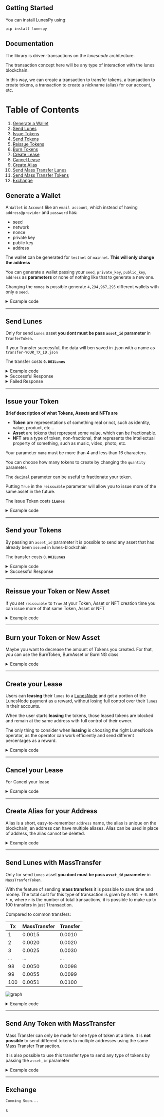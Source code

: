 ## Getting Started

You can install LunesPy using:

    pip install lunespy

## Documentation

The library is driven-transactions on the *lunesnode* architecture.

The transaction concept here will be any type of interaction with the lunes blockchain.

In this way, we can create a transaction to transfer tokens, a transaction to create tokens, a transaction to create a nickname (alias) for our account, etc.

# Table of Contents
1. [Generate a Wallet](#generateWallet)
2. [Send Lunes](#sendLunes)
3. [Issue Tokens](#issueToken)
2. [Send Tokens](#sendToken)
3. [Reissue Tokens](#reissueToken)
3. [Burn Tokens](#burnToken)
3. [Create Lease](#createLease)
3. [Cancel Lease](#cancelLease)
3. [Create Alias](#createAlias)
2. [Send Mass Transfer Lunes](#massTransferLunes)
2. [Send Mass Transfer Tokens](#massTransferToken)
3. [Exchange](#exchange)


<div id='generateWallet'/>

## Generate a Wallet

A `Wallet` is `Account` like an `email account`, which instead of having `address@provider` and `password` has:
- seed
- network
- nonce
- private key
- public key
- address

The wallet can be generated for `testnet` or `mainnet`. **This will only change the address**

You can generate a wallet passing your `seed`, `private_key`, `public_key`, `address` as **parameters** or none of nothing like that to generate a new one.

Changing the `nonce` is possible generate `4,294,967,295` different wallets with only a `seed`.

<details>
  <summary>Example code</summary>

```python
from lunespy.client.wallet import Account

# Generating Wallet
new_wallet = Account()
print(new_wallet)

# Saving your wallet as .json
new_wallet.to_json(path="./")
```

```py
[output]:

seed
 └── "roast mother supply match result breeze canoe immune spike vague poverty apology found ivory reward"
nonce
 └── 0
network
 └── mainnet
private key
 └── "EUMUHS8StgpYPkNFVLC1yucioN1WAEXLA16XbaTc4i7g"
public key
 └── "8oo2AThLJtRwhBrwsZgdHtZfPpAp2bKhcLT11FbvL6xr"
address
 └── "37p2LHMx3WP3n2thAyBeP3wzidiEmKxjxU9"

"Your wallet has been saved in `./wallet.json`"
```
</details>

---
<div id='sendLunes'/>

## Send Lunes

Only for send `Lunes` asset **you dont must be pass `asset_id` parameter** in `TranferToken`.

If your Transfer successful, the data will ben saved in .json with a name as `transfer-YOUR_TX_ID.json`

The transfer costs **`0.001Lunes`**

<details>
  <summary>Example code</summary>

```python
from lunespy.client.transactions.transfer import TransferToken
from lunespy.client.wallet import Account

# Generate the wallets
seed = "My_seed"
my_wallet = Account(seed=seed, network="testnet", nonce=0)
random_wallet = Account(network="testnet")

# Set up the transaction to send your Lunes
tx = TransferToken(my_wallet, random_wallet, amount=100)

# Returns `True` if the data passed is valid
print(tx.ready)

# Returns the transaction mounted before sending
print(tx.transaction)

# Send a transfer transaction
print(tx.send())
# Your Transaction has been sended and saved in `./transaction-DFh451K5ot7J8sjobVsrMcAQiFnRESXG6C19UnKsS5Mi.json`

# Shows all sent transfers
print(tx.history)
```
</details>

<details>
  <summary>Successful Response</summary>

```json
[output]:

[
  {
    "ready": true,
    "senderPublicKey": "4SpyrKC8KFq2AF2RjgS6o373vTFrAAwrFmMfYL8PfezE",
    "signature": "4jD1B37yewcwedSZ6gt8LeVPY8f2i4tn8VjrnhNukCkpTrvm1e5YtrH7Byzj7rYTbB9dMzKzdL5P1E7xR7N89zp9",
    "timestamp": 1631473467403,
    "recipient": "37ani1re8pMVYRkHo1xDPtj8kBYyDu3DGkP",
    "feeAsset": "",
    "assetId": "",
    "amount": 100,
    "type": 4,
    "fee": 100000,
    "send": true,
    "response": {
      "type": 4,
      "id": "DFh451K5ot7J8sjobVsrMcAQiFnRESXG6C19UnKsS5Mi",
      "sender": "37bpECMv85nUr14YEfkyyyWKN2gYgrCfDhX",
      "senderPublicKey": "FYvp88jP2xC21JCQfeSxUkg6qmLSGs5x8TBr5V3pT2NH",
      "fee": 100000,
      "timestamp": 1631473695599,
      "signature": "2VwHiMtN2CUqJuMiaGqhsM1Qorhz7jMbjGb5wxN9Hb7WnLZXAwPPTEYjht8Ey8FjDt8739EFnuSvwMiwioqJ3XXd",
      "recipient": "37hqrPGmzzT6xk5GFXbc9u5yYnRmBWSJuTY",
      "assetId": null,
      "amount": 100,
      "feeAsset": null
    }
  }
]
```
</details>
<details>
  <summary>Failed Response</summary>

```json
[output]:

[
  {
    "ready": true,
    "senderPublicKey": "4SpyrKC8KFq2AF2RjgS6o373vTFrAAwrFmMfYL8PfezE",
    "signature": "4jD1B37yewcwedSZ6gt8LeVPY8f2i4tn8VjrnhNukCkpTrvm1e5YtrH7Byzj7rYTbB9dMzKzdL5P1E7xR7N89zp9",
    "timestamp": 1631473467403,
    "recipient": "37ani1re8pMVYRkHo1xDPtj8kBYyDu3DGkP",
    "feeAsset": "",
    "assetId": "",
    "amount": 100,
    "type": 4,
    "fee": 100000,
    "send": false,
    "response": {
      "error": 112,
      "message": "State check failed. Reason: Attempt to transfer unavailable funds: Transaction application leads to negative lunes balance to (at least) temporary negative state, current balance equals 0, spends equals -100100, result is -100100",
      "tx": {
        "type": 4,
        "id": "EzQVTZGavd9jmWprnADWMK3dya8ZeF1dAF4JNYmAkkH1",
        "sender": "37QqvghNGWrUWSjALayGjCnT1nC28wXV6pL",
        "senderPublicKey": "4SpyrKC8KFq2AF2RjgS6o373vTFrAAwrFmMfYL8PfezE",
        "fee": 100000,
        "timestamp": 1631473467403,
        "signature": "4jD1B37yewcwedSZ6gt8LeVPY8f2i4tn8VjrnhNukCkpTrvm1e5YtrH7Byzj7rYTbB9dMzKzdL5P1E7xR7N89zp9",
        "recipient": "37ani1re8pMVYRkHo1xDPtj8kBYyDu3DGkP",
        "assetId": null,
        "amount": 100,
        "feeAsset": null
      }
    }
  }
]
```
</details>

---
<div id='issueToken'/>

## Issue your Token

**Brief description of what Tokens, Assets and NFTs are**

- **Token** are representations of something real or not, such as identity, value, product, etc...
- **Asset** are tokens that represent some value, which can be fractionable.
- **NFT** are a type of token, non-fractional, that represents the intellectual property of something, such as music, video, photo, etc.

Your parameter `name` must be more than 4 and less than 16 characters.

You can choose how many tokens to create by changing the `quantity` parameter.

The `decimal` parameter can be useful to fractionate your token.

Putting `True` in the `reissuable` parameter will allow you to issue more of the same asset in the future.

The issue Token costs **`1Lunes`**

<details>
  <summary>Example code</summary>

```python
from lunespy.client.wallet import Account
from lunespy.client.transactions.issue import IssueToken, IssueAsset, IssueNFT


# Generate the wallet
seed = "Your Seed"
my_wallet = Account(seed=seed, network="testnet")


# Information of issue your new token
token_info = {
  "name": "MyFlat",
  "description": "sharing quotes from my apartment",
  "quantity": 100,
  "decimals": 0,
  "reissueable": False
}


# Information of issue your new asset
asset_info = {
  "name": "MyDolar",
  "description": "Asset backed in dolar",
  "quantity": 20000,
  "decimals": 2,
  "reissueable": False
}


# Information of issue your new nft
nft_info = {
  "name": "Eleanor",
  "description": "Tokenizing my Ford Mustang Shelby GT500 1967",
  "quantity": 1,
  "decimals": 0,
  "reissueable": False
}


# Set up the transaction to issue your token
issue = IssueToken(my_wallet, **token_info)

# OR Set up the transaction to issue your Asset
issue = IssueAsset(my_wallet, **asset_info)

# OR Set up the transaction to issue your IssueNFT
issue = IssueNFT(my_wallet, **nft_info)


# Returns `True` if the data passed is valid
print(tx.ready)

# Returns the transaction mounted before sending
print(tx.transaction)

# Send a issue transaction
print(tx.send())

# Shows all sent issued
print(tx.history)
```
</details>

---
<div id='sendToken'/>

## Send your Tokens

By passing an `asset_id` parameter it is possible to send any asset that has already been `issued` in lunes-blockchain

The transfer costs **`0.001Lunes`**

<details>
  <summary>Example code</summary>

```python
from lunespy.client.transactions.transfer import TransferToken
from lunespy.client.wallet import Account

# Generate the wallet
seed = "My_seed"
my_wallet = Account(seed=seed, network="testnet", nonce=0)
random_wallet = Account(network="testnet")

# Get Asset or Token ID
token = "9ax6usn3TmwdTRoTnn8zr5Kku9qykstYxRkUb4Z1Z2oY"

# Set up the transaction to transfer your tokens
tx = TransferToken(my_wallet, random_wallet, amount=100, asset_id=token)

# Send a transfer transaction
tx.send()
print(tx.history)
```
</details>

<details>
  <summary>Successful Response</summary>

```json
[output]:

[
  {
    "ready": true, 
    "senderPublicKey": "FYvp88jP2xC21JCQfeSxUkg6qmLSGs5x8TBr5V3pT2NH",
    "signature": "4DbDKGpykZ6we8VckTNGCeVFhLgiFaaDobcbjXi5vy7wupbxLUMtnkhwRc2HmdGctFTm8URZ8bzVEwxPgbofCzWT",
    "timestamp": 1631475869750,
    "recipient": "37cefY8nWHhBTkFLSiSdNyDSg6n9e7G5DF2",
    "feeAsset": "",
    "assetId": "9ax6usn3TmwdTRoTnn8zr5Kku9qykstYxRkUb4Z1Z2oY",
    "amount": 100,
    "type": 4,
    "fee": 100000,
    "send": true,
    "response": {
      "type": 4,
      "id": "B31BCDgKGr1bisKChb3LF1mL3Wfb1Yaqkvwiv9MargzR",
      "sender": "37bpECMv85nUr14YEfkyyyWKN2gYgrCfDhX",
      "senderPublicKey": "FYvp88jP2xC21JCQfeSxUkg6qmLSGs5x8TBr5V3pT2NH",
      "fee": 100000,
      "timestamp": 1631475869750,
      "signature": "4DbDKGpykZ6we8VckTNGCeVFhLgiFaaDobcbjXi5vy7wupbxLUMtnkhwRc2HmdGctFTm8URZ8bzVEwxPgbofCzWT",
      "recipient": "37cefY8nWHhBTkFLSiSdNyDSg6n9e7G5DF2",
      "assetId": "9ax6usn3TmwdTRoTnn8zr5Kku9qykstYxRkUb4Z1Z2oY", 
      "amount": 100,
      "feeAsset": null
    }
  }
]
```
</details>

---
<div id='reissueToken'/>

## Reissue your Token or New Asset
 
If you set `reissuable` to `True` at your Token, Asset or NFT creation time you can issue more of that same Token, Asset or NFT

<details>
  <summary>Example code</summary>

```python
from lunespy.client.wallet import Account
from lunespy.client.transactions.reissue import ReissueToken, ReissueAsset, ReissueNFT


# Generate the wallet
seed = "Your Seed"
my_wallet = Account(seed=seed, network="testnet")

token_info = {
    'asset_id': 'YOUR_TOKEN_ID',
    'quantity': 5500,
    'reissuable': True
}

# Set up the transaction to reissue more of your Token
issue = ReissueToken(my_wallet, **token_info)

# Returns `True` if the data passed is valid
print(tx.ready)

# Returns the transaction mounted before sending
print(tx.transaction)

# Send a reissue transaction
print(tx.send())

# Shows all sent reissued
print(tx.history)
```
</details>

---
<div id='burnToken'/>

## Burn your Token or New Asset

Maybe you want to decrease the amount of Tokens you created.
For that, you can use the BurnToken, BurnAsset or BurniNG class

<details>
  <summary>Example code</summary>

```python
from lunespy.client.wallet import Account
from lunespy.client.transactions.burn import BurnToken


# Generate the wallet
seed = "Your Seed"
my_wallet = Account(seed=seed, network="testnet")

token_info = {
    'asset_id': 'YOUR_TOKEN_ID',
    'quantity': 5000
}

# Set up the transaction to burn more of your Token
issue = BurnToken(my_wallet, **token_info)

# Returns `True` if the data passed is valid
print(tx.ready)

# Returns the transaction mounted before sending
print(tx.transaction)

# Send a burn transaction
print(tx.send())

# Shows all sent burned
print(tx.history)
```
</details>

---
<div id='createLease'/>

## Create your Lease

Users can **leasing** their `lunes` to a [LunesNode](https://github.com/Lunes-platform/LunesNode) and get a portion of the LunesNode payment as a reward, without losing full control over their `lunes` in their accounts.

When the user starts **leasing** the tokens, those leased tokens are blocked and remain at the same address with full control of their owner.

The only thing to consider when **leasing** is choosing the right LunesNode operator, as the operator can work efficiently and send different percentages as a reward.

<details>
  <summary>Example code</summary>

```python
from lunespy.client.wallet import Account
from lunespy.client.transactions.lease import CreateLease


# Generate the wallet
seed = "Your Seed"
my_wallet = Account(seed=seed, network="testnet")

token_info = {
    'node_address': 'ADDRESS_OF_A_LUNESNODE',
    'amount': 5000
}

# Set up the transaction to lease more of your Token
issue = CreateLease(my_wallet, **token_info)

# Returns `True` if the data passed is valid
print(tx.ready)

# Returns the transaction mounted before sending
print(tx.transaction)

# Send a lease transaction
print(tx.send())

# Shows all sent leased
print(tx.history)
```
</details>

---
<div id='cancelLease'/>

## Cancel your Lease

For Cancel your lease

<details>
  <summary>Example code</summary>

```python
from lunespy.client.wallet import Account
from lunespy.client.transactions.cancel_lease import CancelLease


# Generate the wallet
seed = "Your Seed"
my_wallet = Account(seed=seed, network="testnet")

token_info = {
    'lease_tx_id': 'TRANSACTION_ID_OF_YOUR_LEASE',
}

# Set up the transaction to cancel more of your Token
issue = CancelLease(my_wallet, **token_info)

# Returns `True` if the data passed is valid
print(tx.ready)

# Returns the transaction mounted before sending
print(tx.transaction)

# Send a cancel transaction
print(tx.send())

# Shows all sent canceled
print(tx.history)
```
</details>

---
<div id='createAlias'/>

## Create Alias for your Address

Alias is a short, easy-to-remember `address` name, the alias is unique on the blockchain, an address can have multiple aliases.
Alias can be used in place of address, the alias cannot be deleted.

<details>
  <summary>Example code</summary>

```python
from lunespy.client.wallet import Account
from lunespy.client.transactions.alias import CreateAlias


# Generate the wallet
seed = "Your Seed"
my_wallet = Account(seed=seed, network="testnet")


# Set up the transaction to create a alias for your account
issue = CreateAlias(my_wallet, alias='brazil_lunes')

# Returns `True` if the data passed is valid
print(tx.ready)

# Returns the transaction mounted before sending
print(tx.transaction)

# Send a alias transaction
print(tx.send())

# Shows all sent alias
print(tx.history)
```
</details>

---
<div id='massTransferLunes'/>

## Send Lunes with MassTransfer

Only for send `Lunes` asset **you dont must be pass `asset_id` parameter** in `MassTranferToken`.

With the feature of sending **mass transfers** it is possible to save time and money.
The total cost for this type of transaction is given by `0.001 + 0.0005 * n`, where `n` is the number of total transactions, it is possible to make up to 100 transfers in just 1 transaction.

Compared to common transfers:

Tx | MassTransfer | Transfer 
--- | ---  | ---  |
1    | 0.0015  | 0.0010
2    | 0.0020  | 0.0020
3    | 0.0025  | 0.0030
... |... |... |
98   | 0.0050  |  0.0098
99   | 0.0055  |  0.0099
100  | 0.0051  |  0.0100

![graph](./graph.png)

<details>
  <summary>Example code</summary>

```python
from lunespy.client.wallet import Account
from lunespy.client.transactions.mass import MassTransferToken

sender = Account(
    seed="whip wave witness family famous hundred dog east inner brief develop intact retreat result coyote",
    nonce=1,
    network='testnet')


list_of_address = [
    {'receiver': '37TVfJowBmXGLPaMvTDZFRMq1Ng1mEjDGPj', 'amount': 100}, 
    {'receiver': '37Xr3Pyo7iF66Nwtty5wFjU5m7mJTZArg2b', 'amount': 100},
    {'receiver': '37Ua2WqMK5nejKi49AGNhpVX638i3iDHYhV', 'amount': 100},
    {'receiver': '37Vj7YmwS2VLxe5McLt3ki1byTbqcLj7o8A', 'amount': 100},
    {'receiver': '37aUDmQ7Y64dNYwjnW6cMgN7fvyKC6wQBuM', 'amount': 100}
]

tx = MassTransferToken(sender, list_of_address)
tx.send()
```
</details>

---
<div id='massTransferToken'/>

## Send Any Token with MassTransfer

Mass Transfer can only be made for one type of token at a time.
It is **not possible** to send different tokens to multiple addresses using the same Mass Transfer Transaction.

It is also possible to use this transfer type to send any type of tokens by passing the `asset_id` parameter

<details>
  <summary>Example code</summary>

```python
from lunespy.client.wallet import Account
from lunespy.client.transactions.mass import MassTransferToken
from lunespy.client.transactions.issue import IssueToken

sender = Account(
    seed="whip wave witness family famous hundred dog east inner brief develop intact retreat result coyote",
    network='testnet')

token_data = {
    "description": "My new Token",
    "reissuable": False,
    "quantity": 100000,
    "decimals": 0,
    "name": "NewToken",
}
tx_issue = IssueToken(sender, **token_data)
tx_issue.send("http://127.0.0.1:5555")
token_id = tx_issue.history[0]['response']['assetId']

list_of_address = [
    {'receiver': '37TVfJowBmXGLPaMvTDZFRMq1Ng1mEjDGPj', 'amount': 100}, 
    {'receiver': '37Xr3Pyo7iF66Nwtty5wFjU5m7mJTZArg2b', 'amount': 100},
    {'receiver': '37Ua2WqMK5nejKi49AGNhpVX638i3iDHYhV', 'amount': 100},
    {'receiver': '37Vj7YmwS2VLxe5McLt3ki1byTbqcLj7o8A', 'amount': 100},
    {'receiver': '37aUDmQ7Y64dNYwjnW6cMgN7fvyKC6wQBuM', 'amount': 100}
]

tx = MassTransferToken(sender, list_of_address, asset_id=token_id)
tx.send("http://127.0.0.1:5555")
```
</details>

---
<div id='exchange'/>

## Exchange

```python
Comming Soon...
```
s